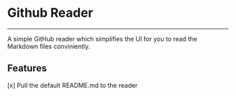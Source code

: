 # Github Reader
---------------

A simple GitHub reader which simplifies the UI for you to read the Markdown files conviniently.

## Features
[x] Pull the default README.md to the reader